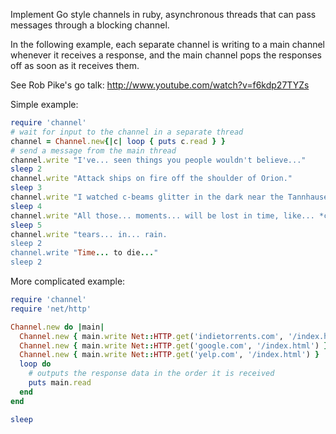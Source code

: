 Implement Go style channels in ruby, asynchronous threads that can pass messages through a blocking channel.

In the following example, each separate channel is writing to a main channel whenever it receives a response, and the main channel pops the responses off as soon as it receives them. 

See Rob Pike's go talk: http://www.youtube.com/watch?v=f6kdp27TYZs

Simple example: 

```ruby
require 'channel'
# wait for input to the channel in a separate thread
channel = Channel.new{|c| loop { puts c.read } }
# send a message from the main thread
channel.write "I've... seen things you people wouldn't believe..."
sleep 2
channel.write "Attack ships on fire off the shoulder of Orion."
sleep 3
channel.write "I watched c-beams glitter in the dark near the Tannhauser Gate."
sleep 4
channel.write "All those... moments... will be lost in time, like... *cough*"
sleep 5
channel.write "tears... in... rain. 
sleep 2
channel.write "Time... to die..."
sleep 2
```

More complicated example:

```ruby
require 'channel'
require 'net/http'

Channel.new do |main|
  Channel.new { main.write Net::HTTP.get('indietorrents.com', '/index.html') }
  Channel.new { main.write Net::HTTP.get('google.com', '/index.html') }
  Channel.new { main.write Net::HTTP.get('yelp.com', '/index.html') }
  loop do
    # outputs the response data in the order it is received
    puts main.read
  end
end

sleep
```
